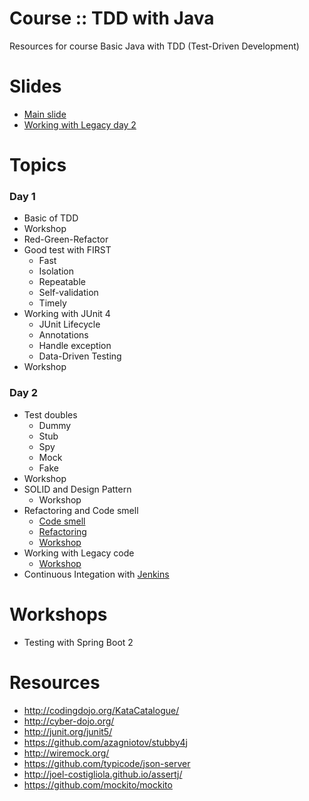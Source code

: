 # Course :: TDD with Java
Resources for course Basic Java with TDD (Test-Driven Development)

# Slides
* [Main slide](https://github.com/up1/course-java-tdd-basic/tree/master/slide)
* [Working with Legacy day 2](https://github.com/up1/course-java-tdd-basic/blob/master/slide/SCK-LEGACY-WORKSHOP.pdf)

# Topics 
### Day 1
* Basic of TDD
* Workshop
* Red-Green-Refactor
* Good test with FIRST
  * Fast
  * Isolation
  * Repeatable
  * Self-validation
  * Timely
* Working with JUnit 4
  * JUnit Lifecycle
  * Annotations
  * Handle exception
  * Data-Driven Testing
* Workshop

### Day 2
* Test doubles
  * Dummy
  * Stub
  * Spy
  * Mock
  * Fake
* Workshop
* SOLID and Design Pattern
  * Workshop
* Refactoring and Code smell
  * [Code smell](https://sourcemaking.com/refactoring/smells/)
  * [Refactoring](https://sourcemaking.com/refactoring)
  * [Workshop](https://github.com/emilybache/Tennis-Refactoring-Kata)
* Working with Legacy code
  * [Workshop](https://github.com/up1/workshop_java_legacy)
* Continuous Integation with [Jenkins](https://jenkins-ci.org/)

# Workshops
* Testing with Spring Boot 2

# Resources

* http://codingdojo.org/KataCatalogue/
* http://cyber-dojo.org/
* http://junit.org/junit5/
* https://github.com/azagniotov/stubby4j
* http://wiremock.org/
* https://github.com/typicode/json-server
* http://joel-costigliola.github.io/assertj/
* https://github.com/mockito/mockito

